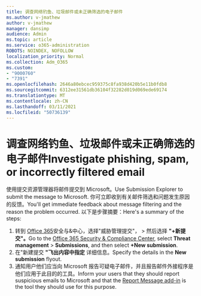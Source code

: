 ```yaml
---
title: 调查网络钓鱼、垃圾邮件或未正确筛选的电子邮件
ms.author: v-jmathew
author: v-jmathew
manager: dansimp
audience: Admin
ms.topic: article
ms.service: o365-administration
ROBOTS: NOINDEX, NOFOLLOW
localization_priority: Normal
ms.collection: Adm_O365
ms.custom:
- "9000760"
- "7391"
ms.openlocfilehash: 2646a80ebcec959375c8fa938d420b5e11b0fdb8
ms.sourcegitcommit: 6312ee31561db36104f32282d019d069ede69174
ms.translationtype: MT
ms.contentlocale: zh-CN
ms.lasthandoff: 03/11/2021
ms.locfileid: "50736139"
---
```

# <a name="investigate-phishing-spam-or-incorrectly-filtered-email"></a><span data-ttu-id="5ee37-102">调查网络钓鱼、垃圾邮件或未正确筛选的电子邮件</span><span class="sxs-lookup"><span data-stu-id="5ee37-102">Investigate phishing, spam, or incorrectly filtered email</span></span>

<span data-ttu-id="5ee37-103">使用提交资源管理器将邮件提交到 Microsoft。</span><span class="sxs-lookup"><span data-stu-id="5ee37-103">Use Submission Explorer to submit the message to Microsoft.</span></span> <span data-ttu-id="5ee37-104">你可立即收到有关邮件筛选和问题发生原因的反馈。</span><span class="sxs-lookup"><span data-stu-id="5ee37-104">You'll get immediate feedback about message filtering and the reason the problem occurred.</span></span> <span data-ttu-id="5ee37-105">以下是步骤摘要：</span><span class="sxs-lookup"><span data-stu-id="5ee37-105">Here's a summary of the steps:</span></span>

1. <span data-ttu-id="5ee37-106">转到 [Office 365](https://go.microsoft.com/fwlink/p/?linkid=2077143)安全与&中心，选择"威胁管理提交"，  >  然后选择 **"+新提交"。**</span><span class="sxs-lookup"><span data-stu-id="5ee37-106">Go to the [Office 365 Security & Compliance Center](https://go.microsoft.com/fwlink/p/?linkid=2077143), select **Threat management** > **Submissions**, and then select **+New submission**.</span></span>
2. <span data-ttu-id="5ee37-107">在"新建提交 **"飞出内容中指定** 详细信息。</span><span class="sxs-lookup"><span data-stu-id="5ee37-107">Specify the details in the **New submission** flyout.</span></span>
3. <span data-ttu-id="5ee37-108">通知用户他们应当向 Microsoft 报告可疑电子邮件，并且报告邮件[](https://go.microsoft.com/fwlink/?linkid=2092385)外接程序是他们应用于此目的的工具。</span><span class="sxs-lookup"><span data-stu-id="5ee37-108">Inform your users that they should report suspicious emails to Microsoft and that the [Report Message add-in](https://go.microsoft.com/fwlink/?linkid=2092385) is the tool they should use for this purpose.</span></span>

